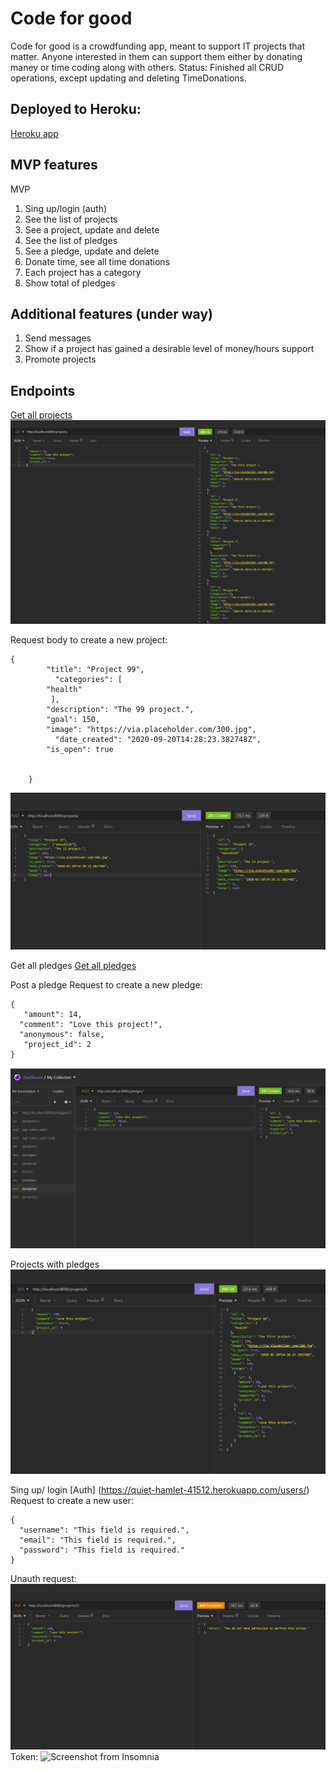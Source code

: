 # Code for good
Code for good is a crowdfunding app, meant to support IT projects that matter. Anyone interested in them can support them either by donating maney or time coding along with others. 
Status: Finished all CRUD operations, except updating and deleting TimeDonations. 
## Deployed to Heroku: 
[Heroku app](https://quiet-hamlet-41512.herokuapp.com)

## MVP features
MVP
1. Sing up/login (auth)
2. See the list of projects
3. See a project, update and delete
4. See the list of pledges
5. See a pledge, update and delete
6. Donate time, see all time donations
7. Each project has a category
8. Show total of pledges

## Additional features (under way)
1. Send messages 
2. Show if a project has gained a desirable level of money/hours support
3. Promote projects

## Endpoints

[Get all projects](https://quiet-hamlet-41512.herokuapp.com/projects/)
![Screenshot from Insomnia](get_projects.png)

Request body to create a new project:
```
{
        "title": "Project 99",
	      "categories": [
        "health"
         ],
        "description": "The 99 project.",
        "goal": 150,
        "image": "https://via.placeholder.com/300.jpg",
	      "date_created": "2020-09-20T14:28:23.382748Z",
        "is_open": true
        
        
    }
```

![Screenshot from Insomnia](/Screenshots/create_a_projects.png)

Get all pledges
[Get all pledges](https://quiet-hamlet-41512.herokuapp.com/pledges/)

Post a pledge
Request to create a new pledge: 
```
{
   "amount": 14,
  "comment": "Love this project!",
  "anonymous": false,
   "project_id": 2
}
```
![Screenshot from Insomnia](/Screenshots/create_a_pledge.png)

Projects with pledges
![Screenshot from Insomnia](/Screenshots/projects_with_pledges.png)

Sing up/ login
[Auth] (https://quiet-hamlet-41512.herokuapp.com/users/)
Request to create a new user: 
```
{
  "username": "This field is required.",
  "email": "This field is required.",
  "password": "This field is required."
}
```

Unauth request: ![Screenshot from Insomnia](/Screenshots/unauth_request.png)
Token: 
![Screenshot from Insomnia](/Screenshots/token.png)
